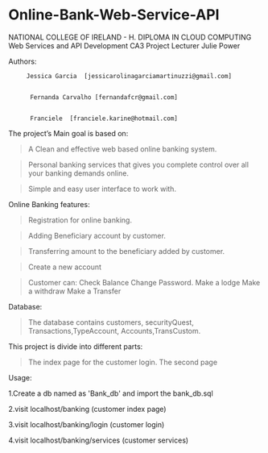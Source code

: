 # Online-Bank-Web-Service-API
NATIONAL COLLEGE OF IRELAND - H. DIPLOMA IN CLOUD COMPUTING
Web Services and API Development CA3 Project
Lecturer Julie Power

Authors: 
        
         Jessica Garcia  [jessicarolinagarciamartinuzzi@gmail.com]
        
         
          Fernanda Carvalho [fernandafcr@gmail.com]
        
         
          Franciele  [franciele.karine@hotmail.com]
        
         


The project’s Main goal is based on:

> A Clean and effective web based online banking system.

>Personal banking services that gives you complete control over all your banking demands online.

>Simple and easy user interface to work with.

Online Banking features:

>Registration for online banking.

>Adding Beneficiary account by customer.

>Transferring amount to the beneficiary added by customer.

>Create a new account

>Customer can:
>Check Balance
>Change Password.
>Make a lodge
>Make a withdraw
Make a Transfer
>




Database:

>The database contains customers, securityQuest, Transactions,TypeAccount, Accounts,TransCustom.




This project is divide into different parts: 

>The index page for the customer login.
>The second page 



Usage:

1.Create a db named as 'Bank_db' and import the bank_db.sql 



2.visit localhost/banking (customer index page)

3.visit localhost/banking/login (customer login)

4.visit localhost/banking/services (customer services)


